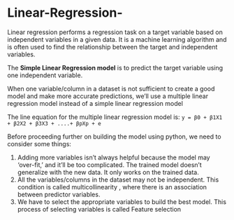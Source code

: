 # Linear-Regression-

Linear regression performs a regression task on a target variable based on independent variables in a given data. It is a machine learning algorithm and is often used to find the relationship between the target and independent variables.

The __Simple Linear Regression model__ is to predict the target variable using one independent variable.

When one variable/column in a dataset is not sufficient to create a good model and make more accurate predictions, we’ll use a multiple linear regression model instead of a simple linear regression model

The line equation for the multiple linear regression model is:
```y = β0 + β1X1 + β2X2 + β3X3 + ....+ βpXp + e```

Before proceeding further on
building the model using python,
we need to consider some things:
1. Adding more variables isn’t
always helpful because the
model may ‘over-fit,’ and it’ll be
too complicated. The trained
model doesn’t generalize with
the new data. It only works on
the trained data.
2. All the variables/columns in the
dataset may not be independent.
This condition is called
multicollinearity , where there
is an association between
predictor variables.
3. We have to select the
appropriate variables to build
the best model. This process of
selecting variables is called
Feature selection 
